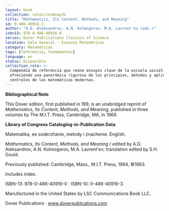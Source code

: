 ```yaml
---
layout: book
collection: coleccionAnayJC
title: "Mathematics, Its Content, Methods, and Meaning"
id: 0-486-40916-3
author: "A.D. Aleksandrov, A.N. Kolmogorov, M.A. Lavrent'ev (eds.)"
isbn13: 978-0-486-40916-0
series: Dover Publications Classics of Science
location: Sala General · Estante Matemáticas
category: Matemáticas
tags: [referencia, fundamentos]
language: en
status: Disponible
collection_role: >-
  Compendio de referencia que reúne ensayos clave de la escuela soviética,
  ofreciendo una panorámica rigurosa de los principios, métodos y aplicaciones
  centrales de las matemáticas modernas.
---
```

**Bibliographical Note**

This Dover edition, first published in 199, is an unabridged reprint of
*Mathematics, Its Content, Methods, and Meaning*, published in three volumes by
The M.I.T. Press, Cambridge, MA, in 1969.

**Library of Congress Cataloging-in-Publication Data**

Matematika, ee soderzhanie, metody i znachenie. English.

*Mathematics, Its Content, Methods, and Meaning* / edited by A.D. Aleksandrov,
A.N. Kolmogorov, M.A. Lavrent'ev; translation edited by S.H. Gould.

Previously published: Cambridge, Mass., M.I.T. Press, 1964, ©1963.

Includes index.

ISBN-13: 978-0-486-40916-0 · ISBN-10: 0-486-40916-3.

Manufactured in the United States by LSC Communications Book LLC.

Dover Publications · www.doverpublications.com
